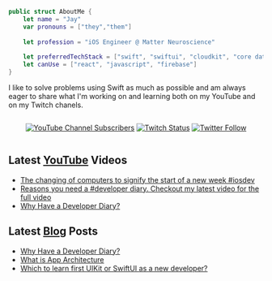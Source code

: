 ```swift
public struct AboutMe {
    let name = "Jay"
    var pronouns = ["they","them"]
    
    let profession = "iOS Engineer @ Matter Neuroscience"
    
    let preferredTechStack = ["swift", "swiftui", "cloudkit", "core data"]
    let canUse = ["react", "javascript", "firebase"]
}
```

I like to solve problems using Swift as much as possible and am always eager to share what I'm working on and learning both on my YouTube and on my Twitch chanels.

<div style="display:flex;justify-content:center;">

[![YouTube Channel Subscribers](https://img.shields.io/youtube/channel/subscribers/UC6na4Lq0ozPBjHD1X42szEQ?logo=youtube&style=for-the-badge)](https://www.youtube.com/channel/UC6na4Lq0ozPBjHD1X42szEQ) [![Twitch Status](https://img.shields.io/twitch/status/heyjaywilson?logo=twitch&style=for-the-badge)](https://twitch.tv/heyjaywilson) [![Twitter Follow](https://img.shields.io/twitter/follow/heyjaywilson?logo=twitter&style=for-the-badge)](https://twitter.com/heyjaywilson)

</div>

## Latest [YouTube](https://www.youtube.com/channel/UC6na4Lq0ozPBjHD1X42szEQ) Videos

- [The changing of computers to signify the start of a new week #iosdev](https://www.youtube.com/watch?v=I4KZeKho5X4)
- [Reasons you need a #developer diary. Checkout my latest video for the full video](https://www.youtube.com/watch?v=MwLakdpGQuY)
- [Why Have a Developer Diary?](https://www.youtube.com/watch?v=khvkInpAJFI)

## Latest [Blog](https://cctplus.dev) Posts

- [Why Have a Developer Diary?](https://cctplus.dev/get-started-with-a-developer-diary/)
- [What is App Architecture](https://cctplus.dev/what-is-app-architecture/)
- [Which to learn first UIKit or SwiftUI as a new developer?](https://cctplus.dev/which-to-learn-first-uikit-or-swiftui/)
